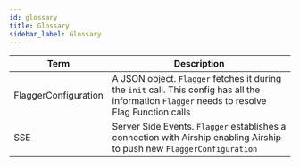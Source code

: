 ```yaml
---
id: glossary
title: Glossary
sidebar_label: Glossary
---
```




| Term              | Description                                                                                      |
| ---------------------------- | ------------------------------------------------------------------------------------------------ |
| FlaggerConfiguration         | A JSON object. `Flagger` fetches it during the `init` call. This config has all the information `Flagger` needs to resolve Flag Function calls |
| SSE | Server Side Events. `Flagger` establishes a connection with Airship enabling Airship to push new `FlaggerConfiguration` |
